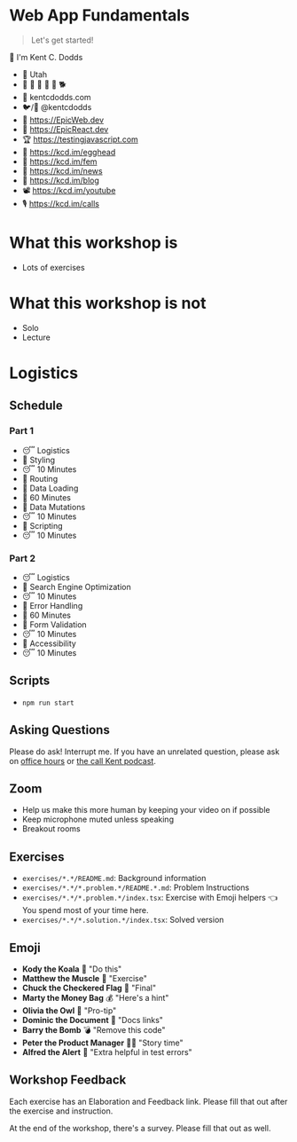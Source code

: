 # Web App Fundamentals

> Let's get started!

👋 I'm Kent C. Dodds

- 🏡 Utah
- 👩 👧 👦 👦 👦 🐕
- 🏢 kentcdodds.com
- 🐦/🐙 @kentcdodds
- 🌌 https://EpicWeb.dev
- 🚀 https://EpicReact.dev
- 🏆 https://testingjavascript.com
- 🥚 https://kcd.im/egghead
- 🥋 https://kcd.im/fem
- 💌 https://kcd.im/news
- 📝 https://kcd.im/blog
- 📽 https://kcd.im/youtube
- 🎙 https://kcd.im/calls

# What this workshop is

- Lots of exercises

# What this workshop is not

- Solo
- Lecture

# Logistics

## Schedule

### Part 1

- 😴 Logistics
- 💪 Styling
- 😴 10 Minutes
- 💪 Routing
- 💪 Data Loading
- 🌮 60 Minutes
- 💪 Data Mutations
- 😴 10 Minutes
- 💪 Scripting
- 😴 10 Minutes

### Part 2

- 😴 Logistics
- 💪 Search Engine Optimization
- 😴 10 Minutes
- 💪 Error Handling
- 🌮 60 Minutes
- 💪 Form Validation
- 😴 10 Minutes
- 💪 Accessibility
- 😴 10 Minutes

## Scripts

- `npm run start`

## Asking Questions

Please do ask! Interrupt me. If you have an unrelated question, please ask on
[office hours](https://kcd.im/office-hours) or
[the call Kent podcast](https://kcd.im/calls).

## Zoom

- Help us make this more human by keeping your video on if possible
- Keep microphone muted unless speaking
- Breakout rooms

## Exercises

- `exercises/*.*/README.md`: Background information
- `exercises/*.*/*.problem.*/README.*.md`: Problem Instructions
- `exercises/*.*/*.problem.*/index.tsx`: Exercise with Emoji helpers 👈 You
  spend most of your time here.
- `exercises/*.*/*.solution.*/index.tsx`: Solved version

## Emoji

- **Kody the Koala** 🐨 "Do this"
- **Matthew the Muscle** 💪 "Exercise"
- **Chuck the Checkered Flag** 🏁 "Final"
- **Marty the Money Bag** 💰 "Here's a hint"
- **Olivia the Owl** 🦉 "Pro-tip"
- **Dominic the Document** 📜 "Docs links"
- **Barry the Bomb** 💣 "Remove this code"
- **Peter the Product Manager** 👨‍💼 "Story time"
- **Alfred the Alert** 🚨 "Extra helpful in test errors"

## Workshop Feedback

Each exercise has an Elaboration and Feedback link. Please fill that out after
the exercise and instruction.

At the end of the workshop, there's a survey. Please fill that out as well.
